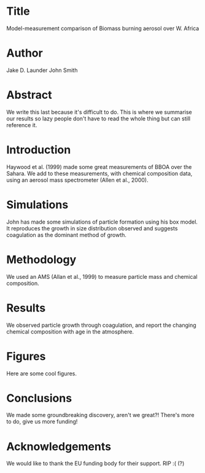 # Title
Model-measurement comparison of
Biomass burning aerosol over W. Africa

# Author
Jake D. Launder
John Smith

# Abstract
We write this last because it's difficult to do.
This is where we summarise our results so lazy people don't have to read the whole thing but can still reference it.

# Introduction
Haywood et al. (1999) made some great measurements of BBOA over the Sahara.
We add to these measurements, with chemical composition data, using an aerosol mass spectrometer (Allen et al., 2000).

# Simulations
John has made some simulations of particle formation using his box model.
It reproduces the growth in size distribution observed and suggests coagulation as the dominant method of growth.

# Methodology
We used an AMS (Allan et al., 1999) to measure particle mass and chemical composition.

# Results
We observed particle growth through coagulation, and report the changing chemical composition with age in the atmosphere.

# Figures
Here are some cool figures.

# Conclusions
We made some groundbreaking discovery, aren't we great?! There's more to do, give us more funding!

# Acknowledgements
We would like to thank the EU funding body for their support. RIP :( (?)
